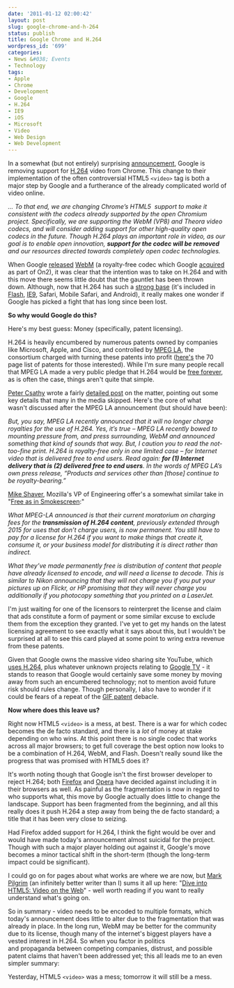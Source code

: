 ```yaml
---
date: '2011-01-12 02:00:42'
layout: post
slug: google-chrome-and-h-264
status: publish
title: Google Chrome and H.264
wordpress_id: '699'
categories:
- News &#038; Events
- Technology
tags:
- Apple
- Chrome
- Development
- Google
- H.264
- IE9
- iOS
- Microsoft
- Video
- Web Design
- Web Development
---
```


In a somewhat (but not entirely) surprising [announcement](http://blog.chromium.org/2011/01/html-video-codec-support-in-chrome.html), Google is removing support for [H.264](http://en.wikipedia.org/wiki/H.264/MPEG-4_AVC) video from Chrome. This change to their implementation of the often controversial HTML5 `<video>` tag is both a major step by Google and a furtherance of the already complicated world of video online.


_... To that end, we are changing Chrome’s HTML5  support to make it consistent with the codecs already supported by the open Chromium project. Specifically, we are supporting the WebM (VP8) and Theora video codecs, and will consider adding support for other high-quality open codecs in the future. Though H.264 plays an important role in video, as our goal is to enable open innovation, **support for the codec will be removed** and our resources directed towards completely open codec technologies._


When Google [released](http://techcrunch.com/2010/05/19/webm-google-h-264/) [WebM](http://www.webmproject.org/) (a royalty-free codec which Google [acquired](http://techcrunch.com/2009/08/05/google-acquires-video-compression-technology-company-on2-for-106-million/) as part of On2), it was clear that the intention was to take on H.264 and with this move there seems little doubt that the gauntlet has been thrown down. Although, now that H.264 has such a [strong base](http://techcrunch.com/2010/05/01/h-264-66-percent-web-video/) (it's included in [Flash](http://www.adobe.com/aboutadobe/pressroom/pressreleases/200712/120407adobemoviestar.html), [IE9](http://blogs.msdn.com/b/ie/archive/2010/04/29/html5-video.aspx), Safari, Mobile Safari, and Android), it really makes one wonder if Google has picked a fight that has long since been lost.

**So why would Google do this?**

Here's my best guess: Money (specifically, patent licensing).

H.264 is heavily encumbered by numerous patents owned by companies like Microsoft, Apple, and Cisco, and controlled by [MPEG LA](http://www.mpegla.com/main/default.aspx), the consortium charged with turning these patents into profit ([here's](http://www.mpegla.com/main/programs/avc/Documents/avc-att1.pdf) the 70 page list of patents for those interested). While I'm sure many people recall that MPEG LA made a very public pledge that H.264 would be [free forever](http://gigaom.com/video/mpeg-la-h-264-streaming-will-be-free-forever/), as is often the case, things aren't quite that simple.

[Peter Csathy](http://www.blogger.com/profile/06696465857424753507) wrote a fairly [detailed post](http://digitalmediaupdate.blogspot.com/2010/09/think-h264-is-now-royalty-free-think.html) on the matter, pointing out some key details that many in the media skipped. Here's the core of what wasn't discussed after the MPEG LA announcement (but should have been):


_But, you say, MPEG LA recently announced that it will no longer charge royalties for the use of H.264. Yes, it’s true – MPEG LA recently bowed to mounting pressure from, and press surrounding, WebM and announced something that kind of sounds that way. But, I caution you to read the not-too-fine print. H.264 is royalty-free only in one limited case – for Internet video that is delivered free to end users. Read again: __**for (1) Internet delivery that is (2) delivered free to end users**__. In the words of MPEG LA’s own press release, “Products and services other than [those] continue to be royalty-bearing.”_


[Mike Shaver](http://shaver.off.net/diary/), Mozilla's VP of Engineering offer's a somewhat similar take in "[Free as in Smokescreen](http://shaver.off.net/diary/2010/08/27/free-as-in-smokescreen/):"


_What MPEG-LA announced is that their current moratorium on charging fees for the **transmission of H.264 content**, previously extended through 2015 for uses that don’t charge users, is now permanent. You still have to pay for a license for H.264 if you want to make things that create it, consume it, or your business model for distributing it is direct rather than indirect._




_What they’ve made permanently free is distribution of content that people have already licensed to encode, and will need a license to decode. This is similar to Nikon announcing that they will not charge you if you put your pictures up on Flickr, or HP promising that they will never charge you additionally if you photocopy something that you printed on a LaserJet._


I'm just waiting for one of the licensors to reinterpret the license and claim that ads constitute a form of payment or some similar excuse to exclude them from the exception they granted. I've yet to get my hands on the latest licensing agreement to see exactly what it says about this, but I wouldn't be surprised at all to see this card played at some point to wring extra revenue from these patents.

Given that Google owns the massive video sharing site YouTube, which [uses H.264](http://youtube-global.blogspot.com/2010/01/introducing-youtube-html5-supported.html), plus whatever unknown projects relating to [Google TV](http://www.google.com/tv/) - it stands to reason that Google would certainly save some money by moving away from such an encumbered technology; not to mention avoid future risk should rules change. Though personally, I also have to wonder if it could be fears of a repeat of the [GIF patent](http://burnallgifs.org/archives/) debacle.

**Now where does this leave us?**

Right now HTML5 `<video>` is a mess, at best. There is a war for which codec becomes the de facto standard, and there is a _lot_ of money at stake depending on who wins. At this point there is no single codec that works across all major browsers; to get full coverage the best option now looks to be a combination of H.264, WebM, and Flash. Doesn't really sound like the progress that was promised with HTML5 does it?

It's worth noting though that Google isn't the first browser developer to reject H.264; both [Firefox](http://shaver.off.net/diary/2010/01/23/html5-video-and-codecs/) and [Opera](http://my.opera.com/core/blog/2009/12/31/re-introducing-video) have decided against including it in their browsers as well. As painful as the fragmentation is now in regard to who supports what, this move by Google actually does little to change the landscape. Support has been fragmented from the beginning, and all this really does it push H.264 a step away from being the de facto standard; a title that it has been very close to seizing.

Had Firefox added support for H.264, I think the fight would be over and would have made today's announcement almost suicidal for the project. Though with such a major player holding out against it, Google's move becomes a minor tactical shift in the short-term (though the long-term impact could be significant).

I could go on for pages about what works are where we are now, but [Mark Pilgrim](http://diveintomark.org/) (an infinitely better writer than I) sums it all up here: "[Dive into HTML5: Video on the Web](http://diveintohtml5.org/video.html#what-works)" - well worth reading if you want to really understand what's going on.

So in summary - video needs to be encoded to multiple formats, which today's announcement does little to alter due to the fragmentation that was already in place. In the long run, WebM may be better for the community due to its license, though many of the internet's biggest players have a vested interest in H.264. So when you factor in politics and propaganda between competing companies, distrust, and possible patent claims that haven't been addressed yet; this all leads me to an even simpler summary:

Yesterday, HTML5 `<video>` was a mess; tomorrow it will still be a mess.

